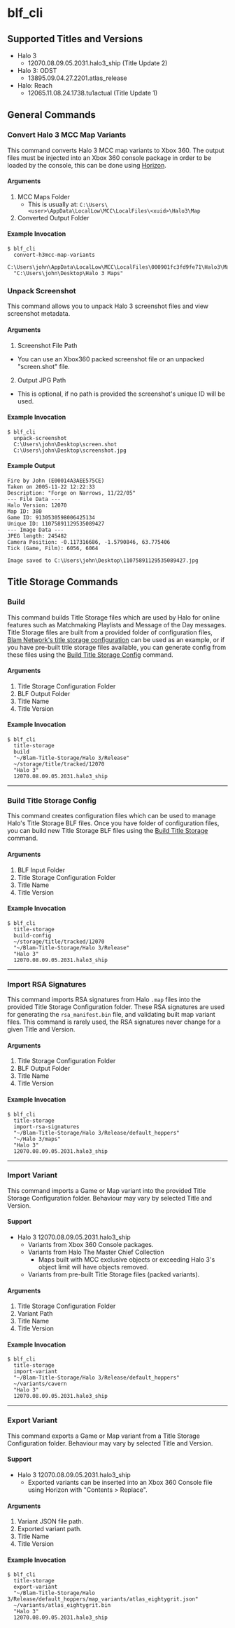 
# blf_cli

## Supported Titles and Versions
- Halo 3
  - 12070.08.09.05.2031.halo3_ship (Title Update 2)
- Halo 3: ODST
  - 13895.09.04.27.2201.atlas_release
- Halo: Reach
  - 12065.11.08.24.1738.tu1actual (Title Update 1)

## General Commands
### Convert Halo 3 MCC Map Variants
This command converts Halo 3 MCC map variants to Xbox 360.
The output files must be injected into an Xbox 360 console package in order to be loaded by the console, this can be done using [Horizon](https://www.wemod.com/horizon).
#### Arguments
1. MCC Maps Folder
   - This is usually at: `C:\Users\<user>\AppData\LocalLow\MCC\LocalFiles\<xuid>\Halo3\Map`
2. Converted Output Folder
#### Example Invocation
```console
$ blf_cli
  convert-h3mcc-map-variants
  C:\Users\john\AppData\LocalLow\MCC\LocalFiles\000901fc3fd9fe71\Halo3\Map
  "C:\Users\john\Desktop\Halo 3 Maps"
```

### Unpack Screenshot
This command allows you to unpack Halo 3 screenshot files and view screenshot metadata.
#### Arguments
1. Screenshot File Path
  - You can use an Xbox360 packed screenshot file or an unpacked "screen.shot" file.
2. Output JPG Path
  - This is optional, if no path is provided the screenshot's unique ID will be used.
#### Example Invocation
```console
$ blf_cli
  unpack-screenshot
  C:\Users\john\Desktop\screen.shot
  C:\Users\john\Desktop\screenshot.jpg
```

#### Example Output
```console
Fire by John (E00014A3AEE575CE)
Taken on 2005-11-22 12:22:33
Description: "Forge on Narrows, 11/22/05"
--- File Data ---
Halo Version: 12070
Map ID: 380
Game ID: 9130530598006425134
Unique ID: 11075891129535089427
--- Image Data ---
JPEG length: 245482
Camera Position: -0.117316686, -1.5790846, 63.775406
Tick (Game, Film): 6056, 6064

Image saved to C:\Users\john\Desktop\11075891129535089427.jpg
```

## Title Storage Commands
### Build
This command builds Title Storage files which are used by Halo for online features such as Matchmaking Playlists and Message of the Day messages.
Title Storage files are built from a provided folder of configuration files, [Blam Network's title storage configuration](https://github.com/Blam-Network/Blam-Title-Storage) can be used as an example, or if you have pre-built title storage files available, you can generate config from these files using the [Build Title Storage Config](#build-title-storage-config) command.
#### Arguments
1. Title Storage Configuration Folder
2. BLF Output Folder
3. Title Name
4. Title Version
#### Example Invocation
```console
$ blf_cli
  title-storage
  build
  "~/Blam-Title-Storage/Halo 3/Release"
  ~/storage/title/tracked/12070
  "Halo 3"
  12070.08.09.05.2031.halo3_ship
```
---
### Build Title Storage Config
This command creates configuration files which can be used to manage Halo's Title Storage BLF files. Once you have folder of configuration files, you can build new Title Storage BLF files using the [Build Title Storage](#build-title-storage) command.
#### Arguments
1. BLF Input Folder
2. Title Storage Configuration Folder
3. Title Name
4. Title Version
#### Example Invocation
```console
$ blf_cli
  title-storage
  build-config
  ~/storage/title/tracked/12070
  "~/Blam-Title-Storage/Halo 3/Release"
  "Halo 3"
  12070.08.09.05.2031.halo3_ship
```
---
### Import RSA Signatures
This command imports RSA signatures from Halo `.map` files into the provided Title Storage Configuration folder. These RSA signatures are used for generating the `rsa_manifest.bin` file, and validating built map variant files.
This command is rarely used, the RSA signatures never change for a given Title and Version.
#### Arguments
1. Title Storage Configuration Folder
2. BLF Output Folder
3. Title Name
4. Title Version
#### Example Invocation
```console
$ blf_cli
  title-storage
  import-rsa-signatures
  "~/Blam-Title-Storage/Halo 3/Release/default_hoppers"
  "~/Halo 3/maps"
  "Halo 3"
  12070.08.09.05.2031.halo3_ship
```
---
### Import Variant
This command imports a Game or Map variant into the provided Title Storage Configuration folder. Behaviour may vary by selected Title and Version.
#### Support
- Halo 3 12070.08.09.05.2031.halo3_ship
  - Variants from Xbox 360 Console packages.
  - Variants from Halo The Master Chief Collection
    - Maps built with MCC exclusive objects or exceeding Halo 3's object limit will have objects removed.
  - Variants from pre-built Title Storage files (packed variants).
#### Arguments
1. Title Storage Configuration Folder
2. Variant Path
3. Title Name
4. Title Version
#### Example Invocation
```console
$ blf_cli
  title-storage
  import-variant
  "~/Blam-Title-Storage/Halo 3/Release/default_hoppers"
  ~/variants/cavern
  "Halo 3"
  12070.08.09.05.2031.halo3_ship
```
---
### Export Variant
This command exports a Game or Map variant from a Title Storage Configuration folder. Behaviour may vary by selected Title and Version.
#### Support
- Halo 3 12070.08.09.05.2031.halo3_ship
  - Exported variants can be inserted into an Xbox 360 Console file using Horizon with "Contents > Replace".
#### Arguments
1. Variant JSON file path.
2. Exported variant path.
3. Title Name
4. Title Version
#### Example Invocation
```console
$ blf_cli
  title-storage
  export-variant
  "~/Blam-Title-Storage/Halo 3/Release/default_hoppers/map_variants/atlas_eightygrit.json"
  ~/variants/atlas_eightygrit.bin
  "Halo 3"
  12070.08.09.05.2031.halo3_ship
```
